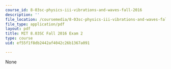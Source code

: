 ```yaml
---
course_id: 8-03sc-physics-iii-vibrations-and-waves-fall-2016
description: ''
file_location: /coursemedia/8-03sc-physics-iii-vibrations-and-waves-fall-2016/ef55f1f8db2442af4042c26b1367a091_MIT8_03SCF16_Exam2.pdf
file_type: application/pdf
layout: pdf
title: MIT 8.03SC Fall 2016 Exam 2
type: course
uid: ef55f1f8db2442af4042c26b1367a091

---
```

None